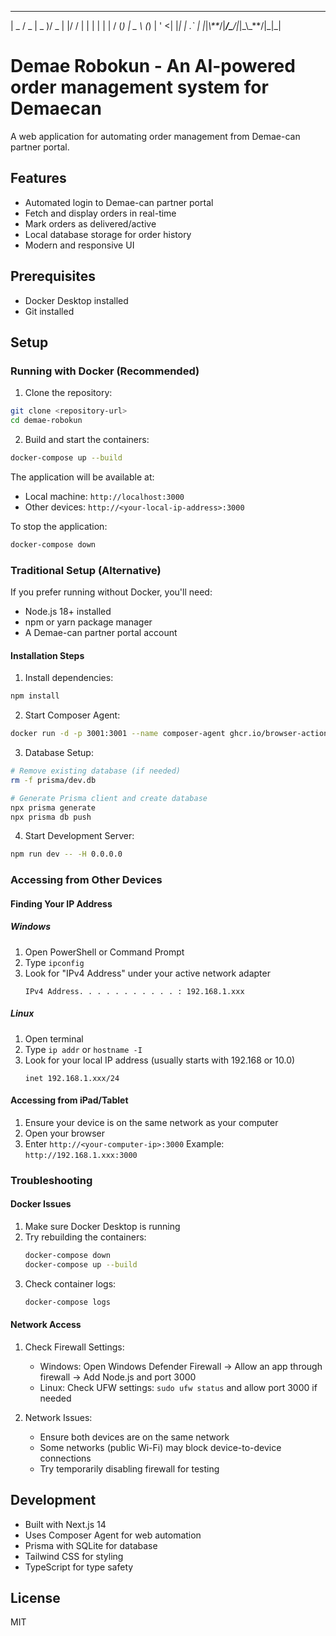 ---

| _ \/ _ \| _ )/ _ \| |/ / | | | \| |
| / (_) | _ \ (_) | ' <| |_| | .` |
|_|_\\**_/|_**/\_**/|_|\_\\_**/|\_|\_|

# Demae Robokun - An AI-powered order management system for Demaecan

A web application for automating order management from Demae-can partner portal.

## Features

- Automated login to Demae-can partner portal
- Fetch and display orders in real-time
- Mark orders as delivered/active
- Local database storage for order history
- Modern and responsive UI

## Prerequisites

- Docker Desktop installed
- Git installed

## Setup

### Running with Docker (Recommended)

1. Clone the repository:

```bash
git clone <repository-url>
cd demae-robokun
```

2. Build and start the containers:

```bash
docker-compose up --build
```

The application will be available at:

- Local machine: `http://localhost:3000`
- Other devices: `http://<your-local-ip-address>:3000`

To stop the application:

```bash
docker-compose down
```

### Traditional Setup (Alternative)

If you prefer running without Docker, you'll need:

- Node.js 18+ installed
- npm or yarn package manager
- A Demae-can partner portal account

#### Installation Steps

1. Install dependencies:

```bash
npm install
```

2. Start Composer Agent:

```bash
docker run -d -p 3001:3001 --name composer-agent ghcr.io/browser-actions/composer-agent
```

3. Database Setup:

```bash
# Remove existing database (if needed)
rm -f prisma/dev.db

# Generate Prisma client and create database
npx prisma generate
npx prisma db push
```

4. Start Development Server:

```bash
npm run dev -- -H 0.0.0.0
```

### Accessing from Other Devices

#### Finding Your IP Address

##### Windows

1. Open PowerShell or Command Prompt
2. Type `ipconfig`
3. Look for "IPv4 Address" under your active network adapter
   ```
   IPv4 Address. . . . . . . . . . . : 192.168.1.xxx
   ```

##### Linux

1. Open terminal
2. Type `ip addr` or `hostname -I`
3. Look for your local IP address (usually starts with 192.168 or 10.0)
   ```
   inet 192.168.1.xxx/24
   ```

#### Accessing from iPad/Tablet

1. Ensure your device is on the same network as your computer
2. Open your browser
3. Enter `http://<your-computer-ip>:3000`
   Example: `http://192.168.1.xxx:3000`

### Troubleshooting

#### Docker Issues

1. Make sure Docker Desktop is running
2. Try rebuilding the containers:
   ```bash
   docker-compose down
   docker-compose up --build
   ```
3. Check container logs:
   ```bash
   docker-compose logs
   ```

#### Network Access

1. Check Firewall Settings:

   - Windows: Open Windows Defender Firewall → Allow an app through firewall → Add Node.js and port 3000
   - Linux: Check UFW settings: `sudo ufw status` and allow port 3000 if needed

2. Network Issues:
   - Ensure both devices are on the same network
   - Some networks (public Wi-Fi) may block device-to-device connections
   - Try temporarily disabling firewall for testing

## Development

- Built with Next.js 14
- Uses Composer Agent for web automation
- Prisma with SQLite for database
- Tailwind CSS for styling
- TypeScript for type safety

## License

MIT
